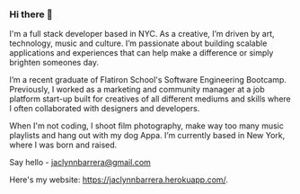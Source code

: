 ### Hi there 👋

I'm a full stack developer based in NYC. As a creative, I’m driven by art, technology, music and culture. I’m passionate about building scalable applications and experiences that can help make a difference or simply brighten someones day.

I’m a recent graduate of Flatiron School's Software Engineering Bootcamp. Previously, I worked as a marketing and community manager at a job platform start-up built for creatives of all different mediums and skills where I often collaborated with designers and developers.

When I'm not coding, I shoot film photography, make way too many music playlists and hang out with my dog Appa. I’m currently based in New York, where I was born and raised.

Say hello - jaclynnbarrera@gmail.com

Here's my website: https://jaclynnbarrera.herokuapp.com/. 
